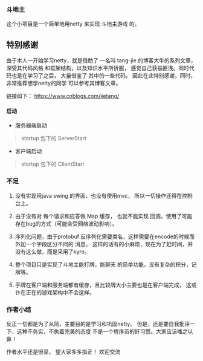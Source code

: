 ### 斗地主
这个小项目是一个简单地用netty 来实现 斗地主游戏 的。

## 特别感谢
由于本人一开始学习netty，就是借助了 一名叫 tang-jie 的博客大牛的系列文章，深受其代码风格
和框架结构，以及知识水平所折服， 感觉自己获益匪浅。同时代码也是在学习了之后， 大量借鉴了
其中的一些代码。 因此在此特别感谢，同时，非常推荐想学netty的同学 可以参考其博客文章。

链接如下： https://www.cnblogs.com/jietang/

#### 启动
* 服务器端启动
> startup 包下的 ServerStart
* 客户端启动
> startup 包下的 ClientStart

### 不足
1. 没有实现用java swing 的界面，也没有使用mvc， 所以一切操作还得在控制台上。
2. 由于没有对 每个请求和应答做 Map 缓存， 也就不能实现 回调。使用了可能存在bug的方式（可能会受网络波动影响）。
3. 序列化问题，由于protobuf 反序列化需要类名，这样需要在encode的时候而外加一个字段区分不同的
消息， 这样的话有的小麻烦，现在为了赶时间，并没有这么做，而是采用了kyro。

4. 整个项目只是实现了斗地主能打牌，能聊天 的简单功能，没有复杂的积分，记牌等。
5. 手牌在客户端和服务端都有缓存，且比较牌大小主要也是在客户端完成，
这或许在正在的游戏架构中不会这样。

### 作者小结
反正一切都是为了从简，主要目的是学习和巩固netty。 但是，还是要自我批评一下，这种不务实，不执着完美的态度
不是一个程序员的好习惯。大家应该嗤之以鼻！

作者水平还是很菜， 望大家多多指正！ 欢迎交流

